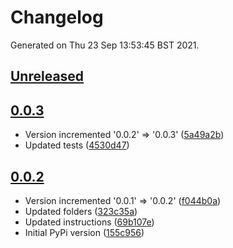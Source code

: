 # Changelog

Generated on Thu 23 Sep 13:53:45 BST 2021.

## [Unreleased](https://github.com/RaymondKirk/uol_auto_vpn.git)


## [0.0.3](https://github.com/RaymondKirk/uol_auto_vpn.git/releases/tag/0.0.3)

- Version incremented '0.0.2' => '0.0.3' ([5a49a2b](https://github.com/RaymondKirk/uol_auto_vpn.git/commit/5a49a2bf7ce0fa79b1646c6f62e64cebbb1114fc))
- Updated tests ([4530d47](https://github.com/RaymondKirk/uol_auto_vpn.git/commit/4530d47b3e824b19afb8b682c979ac276b209c0e))

## [0.0.2](https://github.com/RaymondKirk/uol_auto_vpn.git/releases/tag/0.0.2)

- Version incremented '0.0.1' => '0.0.2' ([f044b0a](https://github.com/RaymondKirk/uol_auto_vpn.git/commit/f044b0a75312a13dd3da1ce6a275fc8a5d0d3152))
- Updated folders ([323c35a](https://github.com/RaymondKirk/uol_auto_vpn.git/commit/323c35af1b8b6c33cb6bcd9c0a407d4747947bb2))
- Updated instructions ([69b107e](https://github.com/RaymondKirk/uol_auto_vpn.git/commit/69b107e0764f18ba9d4cfb67924d0443e88a7280))
- Initial PyPi version ([155c956](https://github.com/RaymondKirk/uol_auto_vpn.git/commit/155c9562bb82a2f04e9959dda780efcc7145974f))
